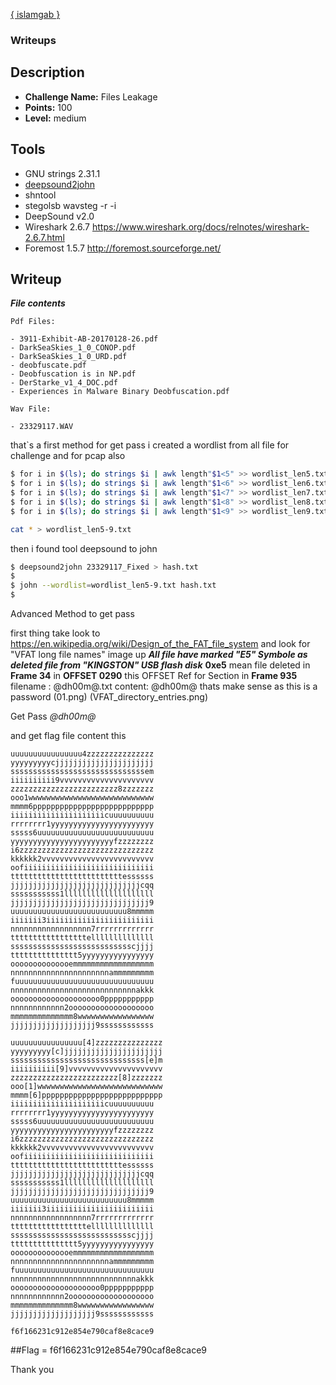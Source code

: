 [{ islamgab }](http://facebook.com/islam.jabir)
### Writeups

## Description
* **Challenge Name:** Files Leakage
* **Points:** 100
* **Level:** medium


## Tools
* GNU strings 2.31.1
* [deepsound2john](https://github.com/magnumripper/JohnTheRipper/blob/bleeding-jumbo/run/deepsound2john.py)
* shntool
* stegolsb wavsteg -r -i
* DeepSound v2.0
* Wireshark 2.6.7 https://www.wireshark.org/docs/relnotes/wireshark-2.6.7.html
* Foremost 1.5.7 http://foremost.sourceforge.net/

## Writeup

***File contents***
```
Pdf Files:

- 3911-Exhibit-AB-20170128-26.pdf
- DarkSeaSkies_1_0_CONOP.pdf
- DarkSeaSkies_1_0_URD.pdf
- deobfuscate.pdf
- Deobfuscation is in NP.pdf
- DerStarke_v1_4_DOC.pdf
- Experiences in Malware Binary Deobfuscation.pdf

Wav File:

- 23329117.WAV
```



that`s a first method for get pass
i created a wordlist from all file for challenge and for pcap also

```bash
$ for i in $(ls); do strings $i | awk length"$1<5" >> wordlist_len5.txt; done
$ for i in $(ls); do strings $i | awk length"$1<6" >> wordlist_len6.txt; done
$ for i in $(ls); do strings $i | awk length"$1<7" >> wordlist_len7.txt; done
$ for i in $(ls); do strings $i | awk length"$1<8" >> wordlist_len8.txt; done
$ for i in $(ls); do strings $i | awk length"$1<9" >> wordlist_len9.txt; done

cat * > wordlist_len5-9.txt


```
then i found tool deepsound to john

```bash
$ deepsound2john 23329117_Fixed > hash.txt
$
$ john --wordlist=wordlist_len5-9.txt hash.txt
$
```

Advanced Method to get pass

first thing take look to https://en.wikipedia.org/wiki/Design_of_the_FAT_file_system
and look for "VFAT long file names" image up
***All file have marked "E5" Symbole as deleted file from "KINGSTON" USB flash disk***
**0xe5** mean file deleted in **Frame 34** in **OFFSET 0290** this OFFSET Ref for Section in **Frame 935**
filename : @dh00m@.txt
content: @dh00m@
thats make sense as this is a password
(01.png)
(VFAT_directory_entries.png)


Get Pass *@dh00m@*

and get flag file content this


```
uuuuuuuuuuuuuuuu4zzzzzzzzzzzzzzz
yyyyyyyyycjjjjjjjjjjjjjjjjjjjjjj
ssssssssssssssssssssssssssssssem
iiiiiiiiii9vvvvvvvvvvvvvvvvvvvvv
zzzzzzzzzzzzzzzzzzzzzzzz8zzzzzzz
ooo1wwwwwwwwwwwwwwwwwwwwwwwwwwww
mmmm6ppppppppppppppppppppppppppp
iiiiiiiiiiiiiiiiiiiiicuuuuuuuuuu
rrrrrrrr1yyyyyyyyyyyyyyyyyyyyyyy
sssss6uuuuuuuuuuuuuuuuuuuuuuuuuu
yyyyyyyyyyyyyyyyyyyyyyyfzzzzzzzz
i6zzzzzzzzzzzzzzzzzzzzzzzzzzzzzz
kkkkkk2vvvvvvvvvvvvvvvvvvvvvvvvv
oofiiiiiiiiiiiiiiiiiiiiiiiiiiiii
tttttttttttttttttttttttttessssss
jjjjjjjjjjjjjjjjjjjjjjjjjjjjjcqq
sssssssssss1llllllllllllllllllll
jjjjjjjjjjjjjjjjjjjjjjjjjjjjjjj9
uuuuuuuuuuuuuuuuuuuuuuuuuu8mmmmm
iiiiiii3iiiiiiiiiiiiiiiiiiiiiiii
nnnnnnnnnnnnnnnnnn7rrrrrrrrrrrrr
tttttttttttttttttellllllllllllll
ssssssssssssssssssssssssssscjjjj
ttttttttttttttt5yyyyyyyyyyyyyyyy
oooooooooooooemmmmmmmmmmmmmmmmmm
nnnnnnnnnnnnnnnnnnnnnnammmmmmmmm
fuuuuuuuuuuuuuuuuuuuuuuuuuuuuuuu
nnnnnnnnnnnnnnnnnnnnnnnnnnnnakkk
oooooooooooooooooooo0ppppppppppp
nnnnnnnnnnnn2ooooooooooooooooooo
mmmmmmmmmmmmmm8wwwwwwwwwwwwwwwww
jjjjjjjjjjjjjjjjjjj9ssssssssssss
```

```
uuuuuuuuuuuuuuuu[4]zzzzzzzzzzzzzzz
yyyyyyyyy[c]jjjjjjjjjjjjjjjjjjjjjj
ssssssssssssssssssssssssssssss[e]m
iiiiiiiiii[9]vvvvvvvvvvvvvvvvvvvvv
zzzzzzzzzzzzzzzzzzzzzzzz[8]zzzzzzz
ooo[1]wwwwwwwwwwwwwwwwwwwwwwwwwwww
mmmm[6]ppppppppppppppppppppppppppp
iiiiiiiiiiiiiiiiiiiiicuuuuuuuuuu
rrrrrrrr1yyyyyyyyyyyyyyyyyyyyyyy
sssss6uuuuuuuuuuuuuuuuuuuuuuuuuu
yyyyyyyyyyyyyyyyyyyyyyyfzzzzzzzz
i6zzzzzzzzzzzzzzzzzzzzzzzzzzzzzz
kkkkkk2vvvvvvvvvvvvvvvvvvvvvvvvv
oofiiiiiiiiiiiiiiiiiiiiiiiiiiiii
tttttttttttttttttttttttttessssss
jjjjjjjjjjjjjjjjjjjjjjjjjjjjjcqq
sssssssssss1llllllllllllllllllll
jjjjjjjjjjjjjjjjjjjjjjjjjjjjjjj9
uuuuuuuuuuuuuuuuuuuuuuuuuu8mmmmm
iiiiiii3iiiiiiiiiiiiiiiiiiiiiiii
nnnnnnnnnnnnnnnnnn7rrrrrrrrrrrrr
tttttttttttttttttellllllllllllll
ssssssssssssssssssssssssssscjjjj
ttttttttttttttt5yyyyyyyyyyyyyyyy
oooooooooooooemmmmmmmmmmmmmmmmmm
nnnnnnnnnnnnnnnnnnnnnnammmmmmmmm
fuuuuuuuuuuuuuuuuuuuuuuuuuuuuuuu
nnnnnnnnnnnnnnnnnnnnnnnnnnnnakkk
oooooooooooooooooooo0ppppppppppp
nnnnnnnnnnnn2ooooooooooooooooooo
mmmmmmmmmmmmmm8wwwwwwwwwwwwwwwww
jjjjjjjjjjjjjjjjjjj9ssssssssssss
```
```
f6f166231c912e854e790caf8e8cace9
```

##Flag = f6f166231c912e854e790caf8e8cace9

Thank you
